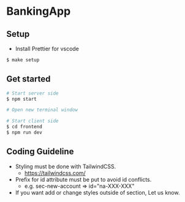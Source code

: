 # BankingApp

## Setup

- Install Prettier for vscode

```sh
$ make setup
```

## Get started

```sh
# Start server side
$ npm start

# Open new terminal window

# Start client side
$ cd frontend
$ npm run dev
```

## Coding Guideline

- Styling must be done with TailwindCSS.
  - https://tailwindcss.com/
- Prefix for id attribute must be put to avoid id conflicts.
  - e.g. sec-new-account => id="na-XXX-XXX"
- If you want add or change styles outside of section, Let us know.
